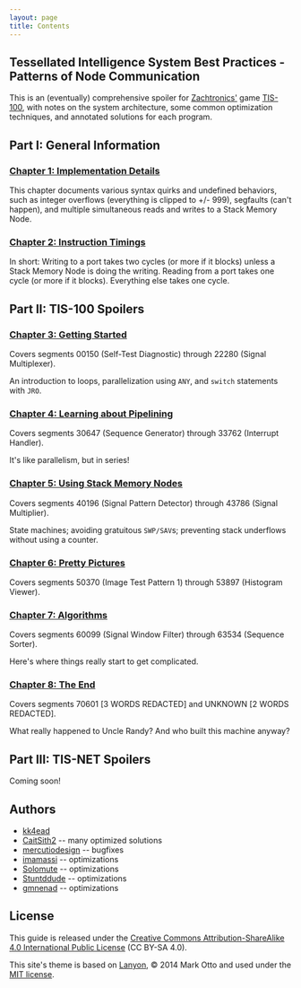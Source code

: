 ```yaml
---
layout: page
title: Contents
---
```


## Tessellated Intelligence System Best Practices - Patterns of Node Communication

This is an (eventually) comprehensive spoiler for [Zachtronics'](http://www.zachtronics.com/) game [TIS-100](http://www.zachtronics.com/tis-100/), with notes on the system architecture, some common optimization techniques, and annotated solutions for each program.

## Part I: General Information

### [Chapter 1: Implementation Details](chapter01)

This chapter documents various syntax quirks and undefined behaviors, such as integer overflows (everything is clipped to +/- 999), segfaults (can't happen), and multiple simultaneous reads and writes to a Stack Memory Node.

### [Chapter 2: Instruction Timings](chapter02)

In short: Writing to a port takes two cycles (or more if it blocks) unless a Stack Memory Node is doing the writing. Reading from a port takes one cycle (or more if it blocks). Everything else takes one cycle.

## Part II: TIS-100 Spoilers

### [Chapter 3: Getting Started](chapter03)

Covers segments 00150 (Self-Test Diagnostic) through 22280 (Signal Multiplexer).

An introduction to loops, parallelization using `ANY`, and `switch` statements with `JRO`.

### [Chapter 4: Learning about Pipelining](chapter04)

Covers segments 30647 (Sequence Generator) through 33762 (Interrupt Handler).

It's like parallelism, but in series!

### [Chapter 5: Using Stack Memory Nodes](chapter05)

Covers segments 40196 (Signal Pattern Detector) through 43786 (Signal Multiplier).

State machines; avoiding gratuitous `SWP/SAV`s; preventing stack underflows without using a counter.

### [Chapter 6: Pretty Pictures](chapter06)

Covers segments 50370 (Image Test Pattern 1) through 53897 (Histogram Viewer).

### [Chapter 7: Algorithms](chapter07)

Covers segments 60099 (Signal Window Filter) through 63534 (Sequence Sorter).

Here's where things really start to get complicated.

### [Chapter 8: The End](chapter08)

Covers segments 70601 [3 WORDS REDACTED] and UNKNOWN [2 WORDS REDACTED].

What really happened to Uncle Randy? And who built this machine anyway?

## Part III: TIS-NET Spoilers

Coming soon!

## Authors

- [kk4ead](https://github.com/kk4ead)
- [CaitSith2](https://github.com/CaitSith2) -- many optimized solutions
- [mercutiodesign](https://github.com/mercutiodesign) -- bugfixes
- [imamassi](https://github.com/imamassi) -- optimizations
- [Solomute](https://github.com/Solomute) -- optimizations
- [Stuntddude](https://github.com/Stuntddude) -- optimizations
- [gmnenad](https://github.com/gmnenad) -- optimizations

## License

This guide is released under the <a href="https://creativecommons.org/licenses/by-sa/4.0/">Creative Commons Attribution-ShareAlike 4.0 International Public License</a> (CC BY-SA 4.0).

This site's theme is based on <a href="https://github.com/poole/lanyon">Lanyon</a>, &copy; 2014 Mark Otto and used under the <a href="https://opensource.org/licenses/MIT">MIT license</a>.
